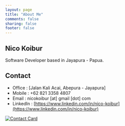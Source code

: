 ```yaml
---
layout: page
title: "About Me"
comments: false
sharing: false
footer: false
---
```


## Nico Koibur ##

Software Developer based in Jayapura - Papua.


## Contact
  * Office : [Jalan Kali Acai, Abepura - Jayapura] 
  * Mobile : +62 821 3358 4807
  * Email  : nicokoibur [at] gmail [dot] com
  * LinkedIn : [https://www.linkedin.com/in/nico-koibur](https://www.linkedin.com/in/nico-koibur)

[![Contact Card]({{site.url}}/files/contact.png)]({{site.url}}/files/contact.png)